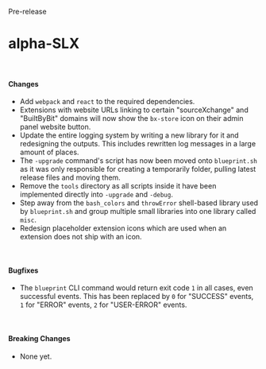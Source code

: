 <span class="badge bg-warning-subtle border border-warning-subtle text-warning-emphasis rounded-pill"><i class="bi bi-binoculars-fill"></i> Pre-release</span>
# alpha-SLX
<br/>

#### Changes
- Add `webpack` and `react` to the required dependencies.
- Extensions with website URLs linking to certain "sourceXchange" and "BuiltByBit" domains will now show the `bx-store` icon on their admin panel website button.
- Update the entire logging system by writing a new library for it and redesigning the outputs. This includes rewritten log messages in a large amount of places.
- The `-upgrade` command's script has now been moved onto `blueprint.sh` as it was only responsible for creating a temporarily folder, pulling latest release files and moving them.
- Remove the `tools` directory as all scripts inside it have been implemented directly into `-upgrade` and `-debug`.
- Step away from the `bash_colors` and `throwError` shell-based library used by `blueprint.sh` and group multiple small libraries into one library called `misc`.
- Redesign placeholder extension icons which are used when an extension does not ship with an icon.

<br/>

#### Bugfixes
- The `blueprint` CLI command would return exit code `1` in all cases, even successful events. This has been replaced by `0` for "SUCCESS" events, `1` for "ERROR" events, `2` for "USER-ERROR" events.

<br/>

#### Breaking Changes
- None yet.